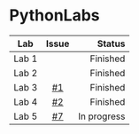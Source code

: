 # PythonLabs

| Lab      |     Issue     |  Status |
|----------|:-------------:|--------:|
|Lab 1     |               | Finished |
|Lab 2     |               | Finished |
|Lab 3     | [#1](https://github.com/DJmoster/PythonLabs/issues/1) | Finished |
|Lab 4     | [#2](https://github.com/DJmoster/PythonLabs/issues/2) | Finished |
|Lab 5     | [#7](https://github.com/DJmoster/PythonLabs/issues/7) | In progress |
